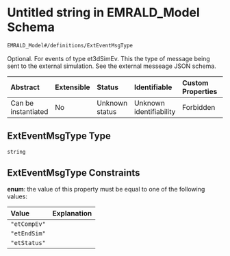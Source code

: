 # Untitled string in EMRALD\_Model Schema

```txt
EMRALD_Model#/definitions/ExtEventMsgType
```

Optional. For events of type et3dSimEv. This the type of message being sent to the external simulation. See the external messeage JSON schema.

| Abstract            | Extensible | Status         | Identifiable            | Custom Properties | Additional Properties | Access Restrictions | Defined In                                                                                    |
| :------------------ | :--------- | :------------- | :---------------------- | :---------------- | :-------------------- | :------------------ | :-------------------------------------------------------------------------------------------- |
| Can be instantiated | No         | Unknown status | Unknown identifiability | Forbidden         | Allowed               | none                | [EMRALD\_JsonSchemaV3\_0.json\*](../../out/EMRALD_JsonSchemaV3_0.json "open original schema") |

## ExtEventMsgType Type

`string`

## ExtEventMsgType Constraints

**enum**: the value of this property must be equal to one of the following values:

| Value        | Explanation |
| :----------- | :---------- |
| `"etCompEv"` |             |
| `"etEndSim"` |             |
| `"etStatus"` |             |
